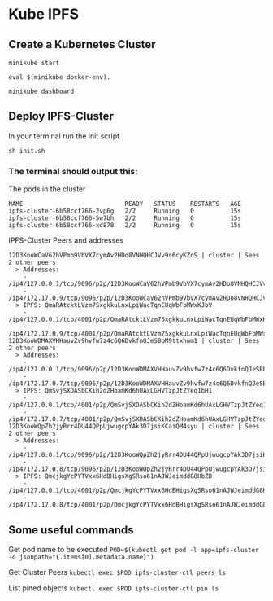 # Kube IPFS

## Create a Kubernetes Cluster

`minikube start`

`eval $(minikube docker-env).`

`minikube dashboard`


## Deploy IPFS-Cluster

In your terminal run the init script

``sh init.sh``


### The terminal should output this: 

The pods in the cluster
````
NAME                            READY   STATUS    RESTARTS   AGE
ipfs-cluster-6b58ccf766-2vp6g   2/2     Running   0          15s
ipfs-cluster-6b58ccf766-5w7bh   2/2     Running   0          15s
ipfs-cluster-6b58ccf766-xd878   2/2     Running   0          15s
````

IPFS-Cluster Peers and addresses
````
12D3KooWCaV62hVPmb9VbVX7cymAv2HDo8VNHQHCJVv9s6cyKZoS | cluster | Sees 2 other peers
  > Addresses:
    - /ip4/127.0.0.1/tcp/9096/p2p/12D3KooWCaV62hVPmb9VbVX7cymAv2HDo8VNHQHCJVv9s6cyKZoS
    - /ip4/172.17.0.9/tcp/9096/p2p/12D3KooWCaV62hVPmb9VbVX7cymAv2HDo8VNHQHCJVv9s6cyKZoS
  > IPFS: QmaRAtcktLVzm75xgkkuLnxLpiWacTqnEUqWbFbMWxKJbV
    - /ip4/127.0.0.1/tcp/4001/p2p/QmaRAtcktLVzm75xgkkuLnxLpiWacTqnEUqWbFbMWxKJbV
    - /ip4/172.17.0.9/tcp/4001/p2p/QmaRAtcktLVzm75xgkkuLnxLpiWacTqnEUqWbFbMWxKJbV
12D3KooWDMAXVHHauvZv9hvfw7z4c6Q6DvkfnQJeSBbM9ttxhwm1 | cluster | Sees 2 other peers
  > Addresses:
    - /ip4/127.0.0.1/tcp/9096/p2p/12D3KooWDMAXVHHauvZv9hvfw7z4c6Q6DvkfnQJeSBbM9ttxhwm1
    - /ip4/172.17.0.7/tcp/9096/p2p/12D3KooWDMAXVHHauvZv9hvfw7z4c6Q6DvkfnQJeSBbM9ttxhwm1
  > IPFS: QmSvjSXDASbCKih2dZHoamKd6hUAxLGHVTzpJtZYeq1bH1
    - /ip4/127.0.0.1/tcp/4001/p2p/QmSvjSXDASbCKih2dZHoamKd6hUAxLGHVTzpJtZYeq1bH1
    - /ip4/172.17.0.7/tcp/4001/p2p/QmSvjSXDASbCKih2dZHoamKd6hUAxLGHVTzpJtZYeq1bH1
12D3KooWQpZh2jyRrr4DU44QPpUjwugcpYAk3D7jsiKCaiQM4syu | cluster | Sees 2 other peers
  > Addresses:
    - /ip4/127.0.0.1/tcp/9096/p2p/12D3KooWQpZh2jyRrr4DU44QPpUjwugcpYAk3D7jsiKCaiQM4syu
    - /ip4/172.17.0.8/tcp/9096/p2p/12D3KooWQpZh2jyRrr4DU44QPpUjwugcpYAk3D7jsiKCaiQM4syu
  > IPFS: QmcjkgYcPYTVxx6HdBHigsXgSRso61nAJWJeimddG8HbZD
    - /ip4/127.0.0.1/tcp/4001/p2p/QmcjkgYcPYTVxx6HdBHigsXgSRso61nAJWJeimddG8HbZD
    - /ip4/172.17.0.8/tcp/4001/p2p/QmcjkgYcPYTVxx6HdBHigsXgSRso61nAJWJeimddG8HbZD
````

## Some useful commands

Get pod name to be executed 
``POD=$(kubectl get pod -l app=ipfs-cluster -o jsonpath="{.items[0].metadata.name}")``

Get Cluster Peers
``kubectl exec $POD ipfs-cluster-ctl peers ls``

List pined objects
``kubectl exec $POD ipfs-cluster-ctl pin ls``
